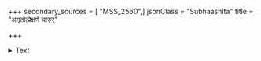 +++
secondary_sources = [ "MSS_2560",]
jsonClass = "Subhaashita"
title = "अमृतोत्प्रेक्षणे चारुर्"

+++

<details><summary>Text</summary>

अमृतोत्प्रेक्षणे चारुर् अशेषजनसज्जनः।  
कविर्गरुडवन्मान्य इन्द्रवज्रादिवृत्तकृत्॥
</details>
